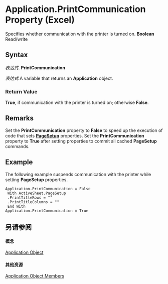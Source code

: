 
# Application.PrintCommunication Property (Excel)

Specifies whether communication with the printer is turned on.  **Boolean** Read/write


## Syntax

 _表达式_. **PrintCommunication**

 _表达式_ A variable that returns an **Application** object.


### Return Value

 **True**, if communication with the printer is turned on; otherwise **False**.


## Remarks

Set the  **PrintCommunication** property to **False** to speed up the execution of code that sets **[PageSetup](2fd22df9-5987-f723-04a9-9a3f2e84ac81.md)** properties. Set the **PrintCommunication** property to **True** after setting properties to commit all cached **PageSetup** commands.


## Example

The following example suspends communication with the printer while setting  **PageSetup** properties.


```
Application.PrintCommunication = False 
 With ActiveSheet.PageSetup 
 .PrintTitleRows = "" 
 .PrintTitleColumns = "" 
 End With 
Application.PrintCommunication = True
```


## 另请参阅


#### 概念


[Application Object](19b73597-5cf9-4f56-8227-b5211f657f6f.md)
#### 其他资源


[Application Object Members](http://msdn.microsoft.com/library/4cb9ca42-8d07-cc9c-2d80-4eb9a5921e1e%28Office.15%29.aspx)